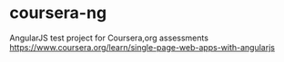 # coursera-ng
AngularJS test project for Coursera,org assessments https://www.coursera.org/learn/single-page-web-apps-with-angularjs
